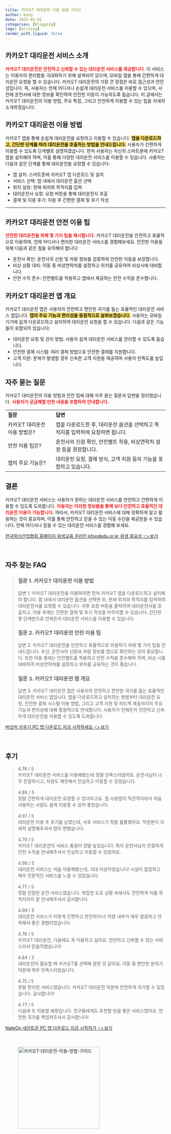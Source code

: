 ```yaml
---
title: 카카오T 대리운전 이용 방법 가이드
author: bing
date: 2025-02-01
categories: [Blogging]
tags: [writing]
render_with_liquid: false
---
```



<h2 id='카카오T 대리운전 소개'>카카오T 대리운전 서비스 소개</h2>

<p><b><span style="color: #ee2323;">카카오T 대리운전은 안전하고 신뢰할 수 있는 대리운전 서비스를 제공합니다.</span></b> 이 서비스는 이용자의 편리함을 극대화하기 위해 설계되어 있으며, 모바일 앱을 통해 간편하게 대리운전 요청을 할 수 있습니다. 카카오T 대리운전의 가장 큰 장점은 바로 접근성과 안전성입니다. 즉, 사용자는 언제 어디서나 손쉽게 대리운전 서비스를 이용할 수 있으며, 사전에 운전사에 대한 정보를 확인하여 안전한 이동이 가능하도록 돕습니다. 이 글에서는 카카오T 대리운전의 이용 방법, 주요 특징, 그리고 안전하게 이용할 수 있는 팁을 자세히 소개하겠습니다.</p>

<h2 id='이용 방법'>카카오T 대리운전 이용 방법</h2>

<p>카카오T 앱을 통해 손쉽게 대리운전을 요청하고 이용할 수 있습니다. <b><span style="background-color: #ffe066;">앱을 다운로드하고, 간단한 단계를 따라 대리운전을 호출하는 방법을 안내드립니다.</span></b> 사용자가 간편하게 이용할 수 있도록 단계별로 설명하겠습니다. 먼저 사용자는 자신의 스마트폰에 카카오T 앱을 설치해야 하며, 이를 통해 다양한 대리운전 서비스를 이용할 수 있습니다. 사용자는 다음과 같은 단계를 통해 대리운전을 요청할 수 있습니다:</p>

<ul>
    <li>앱 설치: 스마트폰에 카카오T 앱 다운로드 및 설치</li>
    <li>서비스 선택: 앱 내에서 대리운전 옵션 선택</li>
    <li>위치 설정: 현재 위치와 목적지를 입력</li>
    <li>대리운전사 요청: 요청 버튼을 통해 대리운전사 호출</li>
    <li>결제 및 이용 후기: 이용 후 간편한 결제 및 후기 작성</li>
</ul>

<hr />

<h2 id='안전 이용 팁'>카카오T 대리운전 안전 이용 팁</h2>

<p><b><span style="color: #ee2323;">안전한 대리운전을 위해 몇 가지 팁을 제시합니다.</span></b> 카카오T 대리운전을 안전하고 효율적으로 이용하여, 언제 어디서나 편리한 대리운전 서비스를 경험해보세요. 안전한 이용을 위해 다음과 같은 점을 유의해야 합니다:</p>

<ul>
    <li>운전사 확인: 운전사의 신원 및 차량 정보를 검증하여 안전한 이동을 보장합니다.</li>
    <li>비상 상황 대비: 이동 중 비상연락처를 설정하고 위치를 공유하여 비상시에 대비합니다.</li>
    <li>안전 수칙 준수: 안전벨트를 착용하고 앱에서 제공하는 안전 수칙을 준수합니다.</li>
</ul>

<h2 id='앱 개요'>카카오T 대리운전 앱 개요</h2>

<p>카카오T 대리운전 앱은 사용자의 안전하고 편안한 귀가를 돕는 효율적인 대리운전 서비스 앱입니다. <b><span style="background-color: #ffe066;">앱의 주요 기능과 편리성을 중점적으로 살펴보겠습니다.</span></b> 사용자는 모바일 기기에 쉽게 다운로드하고 설치하여 대리운전 요청을 할 수 있습니다. 다음과 같은 기능들이 포함되어 있습니다:</p>

<ul>
    <li>대리운전 요청 및 관리 방법: 사용자 쉽게 대리운전 서비스를 관리할 수 있도록 돕습니다.</li>
    <li>안전한 결제 시스템: 여러 결제 방법으로 안전한 결제를 지원합니다.</li>
    <li>고객 지원: 문제가 발생할 경우 신속한 고객 지원을 제공하여 사용자 만족도를 높입니다.</li>
</ul>

<h2 id='자주 묻는 질문'>자주 묻는 질문</h2>

<p>카카오T 대리운전의 이용 방법과 안전 팁에 대해 자주 묻는 질문과 답변을 정리했습니다. <b><span style="color: #ee2323;">사용자가 궁금해할 만한 내용을 포함하여 안내합니다.</span></b></p>

<table>
    <tr>
        <td><b>질문</b></td>
        <td><b>답변</b></td>
    </tr>
    <tr>
        <td>카카오T 대리운전 이용 방법은?</td>
        <td>앱을 다운로드한 후, 대리운전 옵션을 선택하고 목적지를 입력하여 요청하면 됩니다.</td>
    </tr>
    <tr>
        <td>안전 이용 팁은?</td>
        <td>운전사의 신원 확인, 안전벨트 착용, 비상연락처 설정 등을 권장합니다.</td>
    </tr>
    <tr>
        <td>앱의 주요 기능은?</td>
        <td>대리운전 요청, 결제 방식, 고객 지원 등의 기능을 포함하고 있습니다.</td>
    </tr>
</table>

<h2 id='결론'>결론</h2>

<p>카카오T 대리운전 서비스는 사용자가 원하는 대리운전 서비스를 안전하고 간편하게 이용할 수 있도록 도와줍니다. <b><span style="color: #ee2323;">이용자는 이러한 정보들을 통해 보다 안전하고 효율적인 대리운전 이용이 가능합니다.</span></b> 따라서, 카카오T 대리운전 서비스에 대해 정확하게 알고 활용하는 것이 중요하며, 이를 통해 안전하고 믿을 수 있는 이동 수단을 제공받을 수 있습니다. 언제 어디서나 믿을 수 있는 대리운전 서비스를 경험해 보세요.</p>


<p><a class="click-button" title="한국외식산업협회 홈페이지 위생교육 온라인 kfoodedu.or.kr 위생 중요성" href="https://somered.github.io/posts/%ED%95%9C%EA%B5%AD%EC%99%B8%EC%8B%9D%EC%82%B0%EC%97%85%ED%98%91%ED%9A%8C-%ED%99%88%ED%8E%98%EC%9D%B4%EC%A7%80-%EC%9C%84%EC%83%9D%EA%B5%90%EC%9C%A1-%EC%98%A8%EB%9D%BC%EC%9D%B8-kfoodedu.or.kr-%EC%9C%84%EC%83%9D-%EC%A4%91%EC%9A%94%EC%84%B1/" rel="dofollow">한국외식산업협회 홈페이지 위생교육 온라인 kfoodedu.or.kr 위생 중요성 👈 보기</a></p><br>
<h2 id='자주_찾는_FAQ'>자주 찾는 FAQ</h2>
<div itemscope="" itemtype="https://schema.org/FAQPage"> 
<blockquote> 
<div itemscope="" itemprop="mainEntity" itemtype="https://schema.org/Question"> 
<h3 itemprop="name">질문 1. 카카오T 대리운전 이용 방법</h3> 
<div itemscope="" itemprop="acceptedAnswer" itemtype="https://schema.org/Answer"> 
<span itemprop="text"> 
<p>답변 1. 카카오T 대리운전을 이용하려면 먼저 카카오T 앱을 다운로드하고 설치해야 합니다. 앱 내에서 대리운전 옵션을 선택한 후, 현재 위치와 목적지를 입력하여 대리운전사를 요청할 수 있습니다. 이후 요청 버튼을 클릭하여 대리운전사를 호출하고, 이용 후에는 간편한 결제 및 후기 작성을 마무리할 수 있습니다. 간단한 몇 단계만으로 언제든지 대리운전 서비스를 이용할 수 있습니다.</p> 
</span> 
</div> 
</div> 
<div itemscope="" itemprop="mainEntity" itemtype="https://schema.org/Question"> 
<h3 itemprop="name">질문 2. 카카오T 대리운전 안전 이용 팁</h3> 
<div itemscope="" itemprop="acceptedAnswer" itemtype="https://schema.org/Answer"> 
<span itemprop="text"> 
<p>답변 2. 카카오T 대리운전을 안전하고 효율적으로 이용하기 위해 몇 가지 팁을 안내드립니다. 우선, 운전사의 신원과 차량 정보를 앱으로 확인하는 것이 중요합니다. 또한 이동 중에는 안전벨트를 착용하고 안전 수칙을 준수해야 하며, 비상 시를 대비하여 비상연락처를 설정하고 위치를 공유하는 것이 좋습니다.</p> 
</span> 
</div> 
</div> 
<div itemscope="" itemprop="mainEntity" itemtype="https://schema.org/Question"> 
<h3 itemprop="name">질문 3. 카카오T 대리운전 앱 개요</h3> 
<div itemscope="" itemprop="acceptedAnswer" itemtype="https://schema.org/Answer"> 
<span itemprop="text"> 
<p>답변 3. 카카오T 대리운전 앱은 사용자의 안전하고 편안한 귀가를 돕는 효율적인 대리운전 서비스 앱입니다. 앱을 다운로드하고 설치하는 방법부터 대리운전 요청, 안전한 결제 시스템 이용 방법, 그리고 고객 지원 및 피드백 제출까지의 주요 기능과 편의성에 대해 중점적으로 안내합니다. 사용자가 언제든지 안전하고 신속하게 대리운전을 이용할 수 있도록 도와줍니다.</p> 
</span> 
</div> 
</div> 
</blockquote> 
</div>
<p><a class="click-button" title="버섯커 키우기 PC 앱 다운로드 지금 시작하세요" href="https://somered.github.io/posts/%EB%B2%84%EC%84%AF%EC%BB%A4-%ED%82%A4%EC%9A%B0%EA%B8%B0-PC-%EC%95%B1-%EB%8B%A4%EC%9A%B4%EB%A1%9C%EB%93%9C-%EC%A7%80%EA%B8%88-%EC%8B%9C%EC%9E%91%ED%95%98%EC%84%B8%EC%9A%94/" rel="dofollow">버섯커 키우기 PC 앱 다운로드 지금 시작하세요 👈 보기</a></p><br>
<h2 id='후기'>후기</h2>
<div itemscope itemtype="https://schema.org/Product">
  <blockquote>
  <div itemprop="review" itemscope itemtype="https://schema.org/Review">
      <div itemprop="reviewRating" itemscope itemtype="https://schema.org/Rating"> <span itemprop="ratingValue">4.76</span> / <span itemprop="bestRating">5</span> </div>
      <span itemprop="reviewBody">카카오T 대리운전 서비스를 이용해봤는데 정말 만족스러웠어요. 운전사님이 너무 친절하시고, 차량도 깨끗해서 안심하고 이동할 수 있었습니다.</span>
  </div>
  <br>
  <div itemprop="review" itemscope itemtype="https://schema.org/Review">
      <div itemprop="reviewRating" itemscope itemtype="https://schema.org/Rating"> <span itemprop="ratingValue">4.88</span> / <span itemprop="bestRating">5</span> </div>
      <span itemprop="reviewBody">정말 간편하게 대리운전 요청할 수 있더라고요. 앱 사용법이 직관적이라서 처음 사용하는 사람도 쉽게 이용할 수 있어 좋았습니다.</span>
  </div>
  <br>
  <div itemprop="review" itemscope itemtype="https://schema.org/Review">
      <div itemprop="reviewRating" itemscope itemtype="https://schema.org/Rating"> <span itemprop="ratingValue">4.97</span> / <span itemprop="bestRating">5</span> </div>
      <span itemprop="reviewBody">대리운전 이용 후 후기를 남겼는데, 사후 서비스가 정말 훌륭했어요. 직원분이 자세히 설명해주셔서 맘이 편했습니다.</span>
  </div>
  <br>
  <div itemprop="review" itemscope itemtype="https://schema.org/Review">
      <div itemprop="reviewRating" itemscope itemtype="https://schema.org/Rating"> <span itemprop="ratingValue">4.79</span> / <span itemprop="bestRating">5</span> </div>
      <span itemprop="reviewBody">카카오T 대리운전의 서비스 품질이 정말 높았습니다. 특히 운전사님이 친절하게 안전 수칙을 안내해주셔서 안심하고 이동할 수 있었어요.</span>
  </div>
  <br>
  <div itemprop="review" itemscope itemtype="https://schema.org/Review">
      <div itemprop="reviewRating" itemscope itemtype="https://schema.org/Rating"> <span itemprop="ratingValue">4.98</span> / <span itemprop="bestRating">5</span> </div>
      <span itemprop="reviewBody">대리운전 서비스는 처음 이용해봤는데, 기대 이상이었습니다! 시설이 깔끔하고 매우 전문적인 서비스를 느낄 수 있었습니다.</span>
  </div>
  <br>
  <div itemprop="review" itemscope itemtype="https://schema.org/Review">
      <div itemprop="reviewRating" itemscope itemtype="https://schema.org/Rating"> <span itemprop="ratingValue">4.77</span> / <span itemprop="bestRating">5</span> </div>
      <span itemprop="reviewBody">정말 친절한 운전 서비스였습니다. 복잡한 도로 상황 속에서도 안전하게 저를 목적지까지 잘 안내해주셔서 감사합니다.</span>
  </div>
  <br>
  <div itemprop="review" itemscope itemtype="https://schema.org/Review">
      <div itemprop="reviewRating" itemscope itemtype="https://schema.org/Rating"> <span itemprop="ratingValue">4.99</span> / <span itemprop="bestRating">5</span> </div>
      <span itemprop="reviewBody">대리운전 서비스가 이렇게 간편하고 안전하다니! 차량 내부가 매우 깔끔하고 안락해서 좋은 경험이었습니다.</span>
  </div>
  <br>
  <div itemprop="review" itemscope itemtype="https://schema.org/Review">
      <div itemprop="reviewRating" itemscope itemtype="https://schema.org/Rating"> <span itemprop="ratingValue">4.76</span> / <span itemprop="bestRating">5</span> </div>
      <span itemprop="reviewBody">카카오T 대리운전, 다음에도 꼭 이용하고 싶어요. 안전하고 신뢰할 수 있는 서비스라서 믿음직했습니다!</span>
  </div>
  <br>
  <div itemprop="review" itemscope itemtype="https://schema.org/Review">
      <div itemprop="reviewRating" itemscope itemtype="https://schema.org/Rating"> <span itemprop="ratingValue">4.84</span> / <span itemprop="bestRating">5</span> </div>
      <span itemprop="reviewBody">대리운전이 필요할 때 카카오T를 선택해 잘한 것 같아요. 이동 중 편안한 분위기 덕분에 매우 만족스러웠습니다.</span>
  </div>
  <br>
  <div itemprop="review" itemscope itemtype="https://schema.org/Review">
      <div itemprop="reviewRating" itemscope itemtype="https://schema.org/Rating"> <span itemprop="ratingValue">4.75</span> / <span itemprop="bestRating">5</span> </div>
      <span itemprop="reviewBody">정말 편리한 서비스였습니다. 카카오T 대리운전 덕분에 안전하게 귀가할 수 있었습니다. 감사합니다!</span>
  </div>
  <br>
  <div itemprop="review" itemscope itemtype="https://schema.org/Review">
      <div itemprop="reviewRating" itemscope itemtype="https://schema.org/Rating"> <span itemprop="ratingValue">4.77</span> / <span itemprop="bestRating">5</span> </div>
      <span itemprop="reviewBody">다음에 또 이용할 예정입니다. 친구들에게도 추천할 만큼 좋은 서비스였어요. 안전한 귀가를 책임져주셔서 감사합니다!</span>
  </div>
  </blockquote>
</div>
<p><a class="click-button" title="NateOn 네이트온 PC 앱 다운로드 지금 시작하기" href="https://somered.github.io/posts/NateOn-%EB%84%A4%EC%9D%B4%ED%8A%B8%EC%98%A8-PC-%EC%95%B1-%EB%8B%A4%EC%9A%B4%EB%A1%9C%EB%93%9C-%EC%A7%80%EA%B8%88-%EC%8B%9C%EC%9E%91%ED%95%98%EA%B8%B0/" rel="dofollow">NateOn 네이트온 PC 앱 다운로드 지금 시작하기 👈 보기</a></p><br>
<figure class="image"><img src="https://somered.github.io/assets/img/thumbnail/카카오T-대리운전-이용-방법-가이드.webp" alt="카카오T-대리운전-이용-방법-가이드" width="256" height="256"></figure>